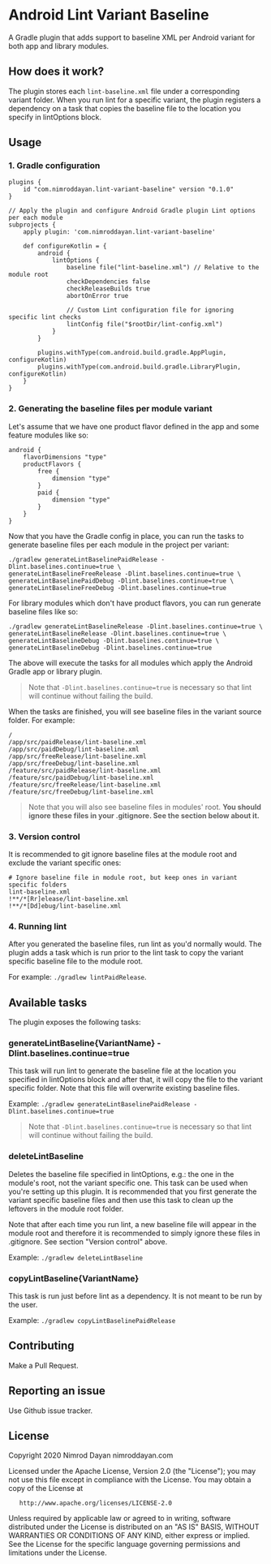 # Android Lint Variant Baseline

A Gradle plugin that adds support to baseline XML per Android variant for both app and library modules.

## How does it work?

The plugin stores each `lint-baseline.xml` file under a corresponding variant folder. When you run lint for a specific
variant, the plugin registers a dependency on a task that copies the baseline file to the location you specify in 
lintOptions block.

## Usage

### 1. Gradle configuration

```Gradle
plugins {
    id "com.nimroddayan.lint-variant-baseline" version "0.1.0"
}

// Apply the plugin and configure Android Gradle plugin Lint options per each module
subprojects {
    apply plugin: 'com.nimroddayan.lint-variant-baseline'

    def configureKotlin = {
        android {
            lintOptions {
                baseline file("lint-baseline.xml") // Relative to the module root
                checkDependencies false
                checkReleaseBuilds true
                abortOnError true
        
                // Custom Lint configuration file for ignoring specific lint checks
                lintConfig file("$rootDir/lint-config.xml")
            }
        }
        
        plugins.withType(com.android.build.gradle.AppPlugin, configureKotlin)
        plugins.withType(com.android.build.gradle.LibraryPlugin, configureKotlin)
    }
}

``` 

### 2. Generating the baseline files per module variant

Let's assume that we have one product flavor defined in the app and some feature modules like so:

```
android {
    flavorDimensions "type"
    productFlavors {
        free {
            dimension "type"
        }
        paid {
            dimension "type"
        }
    }
}
```

Now that you have the Gradle config in place, you can run the tasks to generate baseline files per each module
 in the project per variant:

```
./gradlew generateLintBaselinePaidRelease -Dlint.baselines.continue=true \
generateLintBaselineFreeRelease -Dlint.baselines.continue=true \
generateLintBaselinePaidDebug -Dlint.baselines.continue=true \
generateLintBaselineFreeDebug -Dlint.baselines.continue=true
```

For library modules which don't have product flavors, you can run generate baseline files like so:

```
./gradlew generateLintBaselineRelease -Dlint.baselines.continue=true \
generateLintBaselineRelease -Dlint.baselines.continue=true \
generateLintBaselineDebug -Dlint.baselines.continue=true \
generateLintBaselineDebug -Dlint.baselines.continue=true
```

The above will execute the tasks for all modules which apply the Android Gradle app or library plugin.
 
>Note that `-Dlint.baselines.continue=true` is necessary so that lint will continue without failing the build.

When the tasks are finished, you will see baseline files in the variant source folder. For example:

```
/
/app/src/paidRelease/lint-baseline.xml
/app/src/paidDebug/lint-baseline.xml
/app/src/freeRelease/lint-baseline.xml
/app/src/freeDebug/lint-baseline.xml
/feature/src/paidRelease/lint-baseline.xml
/feature/src/paidDebug/lint-baseline.xml
/feature/src/freeRelease/lint-baseline.xml
/feature/src/freeDebug/lint-baseline.xml
```

>Note that you will also see baseline files in modules' root. **You
should ignore these files in your .gitignore. See the section below about it.**

### 3. Version control

It is recommended to git ignore baseline files at the module root and exclude the variant specific ones:

```
# Ignore baseline file in module root, but keep ones in variant specific folders
lint-baseline.xml
!**/*[Rr]elease/lint-baseline.xml
!**/*[Dd]ebug/lint-baseline.xml

``` 

### 4. Running lint

After you generated the baseline files, run lint as you'd normally would. The plugin adds a task which is run prior to the
lint task to copy the variant specific baseline file to the module root.

For example: `./gradlew lintPaidRelease`.

## Available tasks

The plugin exposes the following tasks:

### generateLintBaseline{VariantName} -Dlint.baselines.continue=true

This task will run lint to generate the baseline file at the location you specified in lintOptions block and after that,
it will copy the file to the variant specific folder. Note that this file will overwrite existing baseline files.

Example: `./gradlew generateLintBaselinePaidRelease -Dlint.baselines.continue=true`

>Note that `-Dlint.baselines.continue=true` is necessary so that lint will continue without failing the build.

### deleteLintBaseline

Deletes the baseline file specified in lintOptions, e.g.: the one in the module's root, not the variant
specific one. This task can be used when you're setting up this plugin. It is recommended that you first generate
the variant specific baseline files and then use this task to clean up the leftovers in the module root folder.

Note that after each time you run lint, a new baseline file will appear in the module root and therefore it is
recommended to simply ignore these files in .gitignore. See section "Version control" above.

Example: `./gradlew deleteLintBaseline`

### copyLintBaseline{VariantName}

This task is run just before lint<VariantName> as a dependency. It is not meant to be run by the user.

Example: `./gradlew copyLintBaselinePaidRelease`

## Contributing

Make a Pull Request.

## Reporting an issue

Use Github issue tracker.

## License

Copyright 2020 Nimrod Dayan nimroddayan.com

   Licensed under the Apache License, Version 2.0 (the "License");
   you may not use this file except in compliance with the License.
   You may obtain a copy of the License at

       http://www.apache.org/licenses/LICENSE-2.0

   Unless required by applicable law or agreed to in writing, software
   distributed under the License is distributed on an "AS IS" BASIS,
   WITHOUT WARRANTIES OR CONDITIONS OF ANY KIND, either express or implied.
   See the License for the specific language governing permissions and
   limitations under the License.
